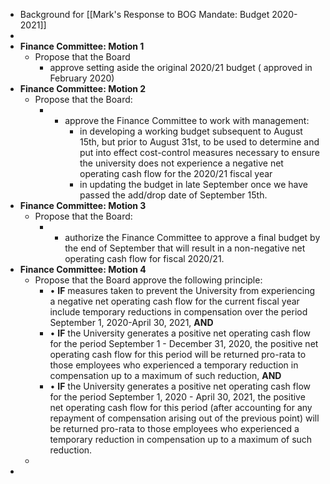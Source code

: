 - Background for [[Mark's Response to BOG Mandate: Budget 2020-2021]]
- 
- **Finance Committee: Motion 1**
    - Propose that the Board
        - approve setting aside the original 2020/21 budget ( approved in February 2020)
- **Finance Committee: Motion 2**
    - Propose that the Board:
        - - approve the Finance Committee to work with management:
            - in developing a working budget subsequent to August 15th, but prior to August 31st, to be used to determine and put into effect cost-control measures necessary to ensure the university does not experience a negative net operating cash flow for the 2020/21 fiscal year
            - in updating the budget in late September once we have passed the add/drop date of September 15th.
- **Finance Committee: Motion 3**
    - Propose that the Board:
        - - authorize the Finance Committee to approve a final budget by the end of September that will result in a non-negative net operating cash flow for fiscal 2020/21.
- **Finance Committee: Motion 4**
    - Propose that the Board approve the following principle:
        - • __IF__ measures taken to prevent the University from experiencing a negative net operating cash flow for the current fiscal year include temporary reductions in compensation over the period September 1, 2020-April 30, 2021, __AND__
        - • __IF__ the University generates a positive net operating cash flow for the period September 1 - December 31, 2020, the positive net operating cash flow for this period will be returned pro-rata to those employees who experienced a temporary reduction in compensation up to a maximum of such reduction, __AND__
        - • __IF__ the University generates a positive net operating cash flow for the period September 1, 2020 - April 30, 2021, the positive net operating cash flow for this period (after accounting for any repayment of compensation arising out of the previous point) will be returned pro-rata to those employees who experienced a temporary reduction in compensation up to a maximum of such reduction.
    - 
- 
